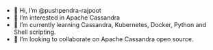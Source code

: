 - 👋 Hi, I’m @pushpendra-rajpoot
- 👀 I’m interested in Apache Cassandra
- 🌱 I’m currently learning Cassandra, Kubernetes, Docker, Python and Shell scripting.
- 💞️ I’m looking to collaborate on Apache Cassandra open source.

<!---
pushpendra-rajpoot/pushpendra-rajpoot is a ✨ special ✨ repository because its `README.md` (this file) appears on your GitHub profile.
You can click the Preview link to take a look at your changes.
--->
